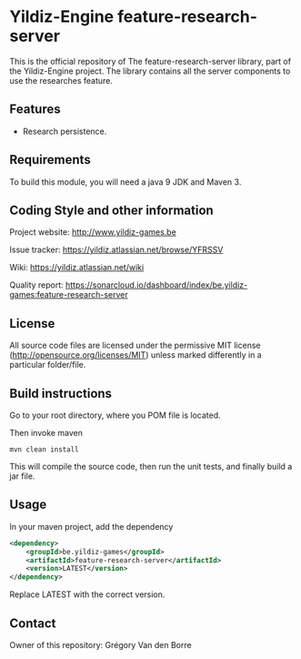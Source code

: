 # Yildiz-Engine feature-research-server

This is the official repository of The feature-research-server library, part of the Yildiz-Engine project.
The library contains all the server components to use the researches feature.

## Features

* Research persistence.

## Requirements

To build this module, you will need a java 9 JDK and Maven 3.

## Coding Style and other information

Project website:
http://www.yildiz-games.be

Issue tracker:
https://yildiz.atlassian.net/browse/YFRSSV

Wiki:
https://yildiz.atlassian.net/wiki

Quality report:
https://sonarcloud.io/dashboard/index/be.yildiz-games:feature-research-server

## License

All source code files are licensed under the permissive MIT license
(http://opensource.org/licenses/MIT) unless marked differently in a particular folder/file.

## Build instructions

Go to your root directory, where you POM file is located.

Then invoke maven

	mvn clean install

This will compile the source code, then run the unit tests, and finally build a jar file.

## Usage

In your maven project, add the dependency

```xml
<dependency>
    <groupId>be.yildiz-games</groupId>
    <artifactId>feature-research-server</artifactId>
    <version>LATEST</version>
</dependency>
```
Replace LATEST with the correct version.

## Contact
Owner of this repository: Grégory Van den Borre
